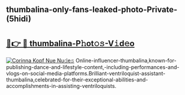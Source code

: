## thumbalina-only-fans​-leaked-photo​-Private-(5hidi)


# <h2><a href="https://mediaupload.pro?title=thumbalina&ref=git">🔗👉 🔴 thumbalina-P𝚑ot𝚘𝚜-V𝚒d𝚎o</a></h2>

[![Corinna Kopf Nue Nu𝚍e𝚜](https://i.imgur.com/0qMVB7G.gif)](https://mediaupload.pro?title=thumbalina&ref=git)
Online-influencer-thumbalina,known-for-publishing-dance-and-lifestyle-content,-including-performances-and-vlogs-on-social-media-platforms.Brilliant-ventriloquist-assistant-thumbalina,celebrated-for-their-exceptional-abilities-and-accomplishments-in-assisting-ventriloquists.  